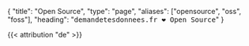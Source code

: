 {
	"title": "Open Source",
	"type": "page",
	"aliases": ["opensource", "oss", "foss"],
	"heading": "<span style='text-align: center; font-family: monospace;'>demandetesdonnees.fr <span class='color-red-600' title='liebt'>❤</span> Open Source</span>"
}

<!-- TODO: Translate. -->

<div class="box box-info">
	{{< attribution "de" >}}
</div>
